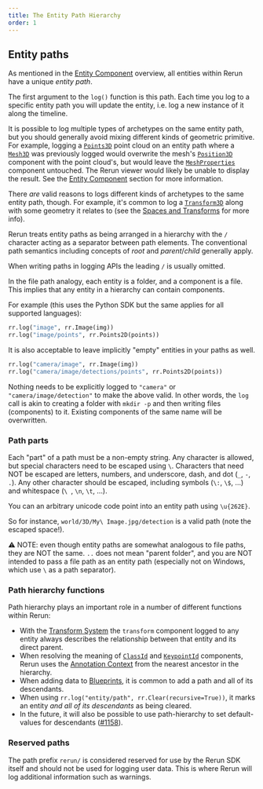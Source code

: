 ```yaml
---
title: The Entity Path Hierarchy
order: 1
---
```


## Entity paths
As mentioned in the [Entity Component](entity-component.md) overview, all entities within Rerun have a unique _entity path_.

The first argument to the `log()` function is this path. Each time you log to a specific entity path you will update the entity, i.e. log a new instance of it along the timeline.

It is possible to log multiple types of archetypes on the same entity path, but you should generally avoid mixing different kinds of geometric primitive. For example, logging a [`Points3D`](../reference/types/archetypes/points3d.md) point cloud on an entity path where a [`Mesh3D`](../reference/types/archetypes/mesh3d.md) was previously logged would overwrite the mesh's [`Position3D`](../reference/types/components/position3d.md) component with the point cloud's, but would leave the [`MeshProperties`](../reference/types/components/mesh_properties.md) component untouched. The Rerun viewer would likely be unable to display the result. See the [Entity Component](entity-component.md) section for more information.

There _are_ valid reasons to logs different kinds of archetypes to the same entity path, though. For example, it's common to log a [`Transform3D`](../reference/types/archetypes/transform3d.md) along with some geometry it relates to (see the [Spaces and Transforms](spaces-and-transforms.md) for more info).

Rerun treats entity paths as being arranged in a hierarchy with the `/` character acting as a separator between path
elements. The conventional path semantics including concepts of *root* and *parent*/*child* generally apply.

When writing paths in logging APIs the leading `/` is usually omitted.

In the file path analogy, each entity is a folder, and a component is a file.
This implies that any entity in a hierarchy can contain components.

For example (this uses the Python SDK but the same applies for all supported languages):

```python
rr.log("image", rr.Image(img))
rr.log("image/points", rr.Points2D(points))
```

It is also acceptable to leave implicitly "empty" entities in your paths as well.
```python
rr.log("camera/image", rr.Image(img))
rr.log("camera/image/detections/points", rr.Points2D(points))
```

Nothing needs to be explicitly logged to `"camera"` or `"camera/image/detection"` to make the above valid.
In other words, the `log` call is akin to creating a folder with `mkdir -p` and then writing files (components) to it.
Existing components of the same name will be overwritten.

### Path parts

Each "part" of a path must be a non-empty string. Any character is allowed, but special characters need to be escaped using `\`.
Characters that need NOT be escaped are letters, numbers, and underscore, dash, and dot (`_`, `-`, `.`).
Any other character should be escaped, including symbols (`\:`, `\$`, …) and whitespace (`\ `, `\n`, `\t`, …).

You can an arbitrary unicode code point into an entity path using `\u{262E}`.

So for instance, `world/3D/My\ Image.jpg/detection` is a valid path (note the escaped space!).

⚠️ NOTE: even though entity paths are somewhat analogous to file paths, they are NOT the same. `..` does not mean "parent folder", and you are NOT intended to pass a file path as an entity path (especially not on Windows, which use `\` as a path separator).

### Path hierarchy functions
Path hierarchy plays an important role in a number of different functions within Rerun:

 * With the [Transform System](spaces-and-transforms.md) the `transform` component logged to any entity always describes
the relationship between that entity and its direct parent.
 * When resolving the meaning of [`ClassId`](../reference/types/components/class_id.md) and [`KeypointId`](../reference/types/components/keypoint_id.md) components, Rerun uses the [Annotation Context](annotation-context.md) from the nearest ancestor in the hierarchy.
 * When adding data to [Blueprints](../reference/viewer/blueprint.md), it is common to add a path and all of its descendants.
 * When using `rr.log("entity/path", rr.Clear(recursive=True))`, it marks an entity *and all of its descendants* as being cleared.
 * In the future, it will also be possible to use path-hierarchy to set default-values for descendants
   ([#1158](https://github.com/rerun-io/rerun/issues/1158)).

### Reserved paths

The path prefix `rerun/` is considered reserved for use by the Rerun SDK itself and should not be used for logging
user data. This is where Rerun will log additional information such as warnings.
